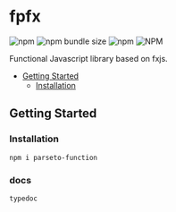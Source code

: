 
# fpfx 

![npm](https://img.shields.io/npm/v/parseto-function)
![npm bundle size](https://img.shields.io/bundlephobia/minzip/parseto-function)
![npm](https://img.shields.io/npm/dt/parseto-function)
![NPM](https://img.shields.io/npm/l/parseto-function)

Functional Javascript library based on fxjs.

- [Getting Started](#getting-started)
  - [Installation](#Installation)

## Getting Started

### Installation
```
npm i parseto-function
```

### docs
```
typedoc
```
